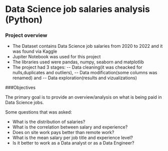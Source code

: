 # Data Science job salaries analysis (Python)
### Project overview

- The Dataset contains Data Science job salaries from 2020 to 2022 and it was found via Kaggle
- Jupiter Notebook was used for this project
- The libraries used were pandas, numpy, seaborn and matplotlib
- The project had 3 stages:
-- Data cleaning(it was cheacked for nulls,duplicates and outliers),
-- Data modification(some columns was renamed) and 
-- Data exploration(results and vizualizations)

###Objectives

The primary goal is to provide an overview/analysis on what is being paid in Data Science jobs.

Some questions that was asked:
- What is the distribution of salaries?
- What is the correlation between salary and experience?
- Does on site work pays better than remote work?
- What is the mean salary per job title and experience level?
- Is it better to work as a Data analyst or as a Data Engineer?

